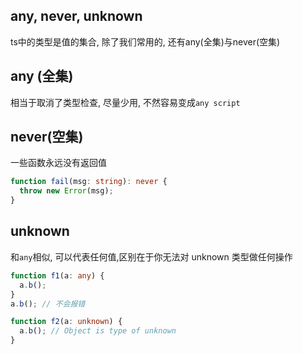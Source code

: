## any, never, unknown

ts中的类型是值的集合, 除了我们常用的, 还有any(全集)与never(空集)
## any (全集)

相当于取消了类型检查, 尽量少用, 不然容易变成`any script`


## never(空集)

一些函数永远没有返回值

```ts
function fail(msg: string): never {
  throw new Error(msg);
}
```

## unknown

和`any`相似, 可以代表任何值,区别在于你无法对 unknown 类型做任何操作

```ts
function f1(a: any) {
  a.b();
}
a.b(); // 不会报错

function f2(a: unknown) {
  a.b(); // Object is type of unknown
}
```
